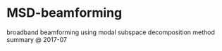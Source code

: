 # MSD-beamforming
broadband beamforming using modal subspace decomposition method
summary @ 2017-07
